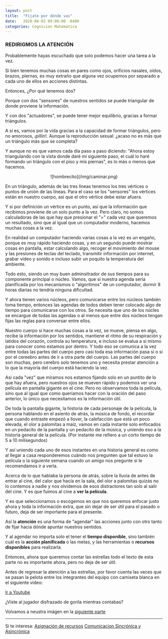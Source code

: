```yaml
---
layout: post
title:  "Fíjate por dónde vas"
date:   2020-08-02 09:00:00 -0400
categories: Cognicion Matematica
---
```


<a name="2"></a>
### REDIRIGMOS LA ATENCIÓN

Probablemente hayas escuchado que solo podemos hacer una tarea a la vez. 

Si bien tenemos muchas cosas en pares como ojos, orificios nasales, oídos, brazos, piernas, es muy extraño que alguna vez ocupemos por separado a cada uno de ellos en acciones distintas. 

Entonces, ¿Por qué tenemos dos? 

Porque con dos "sensores" de nuestros sentidos se puede triangular de donde proviene la información. 

Y con dos "actuadores", se puede tener mejor equilibrio, gracias a formar triángulos.

A sí es, vamos por la vida gracias a la capacidad de formar triángulos, pero no amorosos, ¡pillín!. Aunque la reproducción sexual: ¿acaso no es más que un triángulo más que se completa?

Y aunque no es que vamos cada día paso a paso diciendo: "Ahora estoy triangulando con la vista donde daré mi siguiente paso, el cuál lo haré formando un triángulo con el piso y mis piernas", es lo más o menos que hacemos.

<div style="text-align: center; ">
![hombrecito](/img/caminar.png)
</div>

En un triángulo, además de las tres líneas tenemos los tres vértices o puntos de unión de las líneas. Para el caso se los "sensores" los vértices están en nuestro cuerpo, así que el otro vértice debe estar afuera. 

Y si por definición un vértice es un punto, así que la información que recibimos proviene de un solo punto a la vez. Pero claro, no somos calculadoras de las que hay que presionar el "=" cada vez que queremos un resultado, sino que al igual que un computador moderno, hacemos muchas cosas a la vez.

En realidad un computador haciendo varias cosas a la vez es un engaño, porque es muy rápido haciendo cosas, y en un segundo puede mostrar cosas en pantalla, estar calculando algo, recoger el movimiento del mouse y las presiones de teclas del teclado, transmitir información por internet, grabar vídeo y sonido e incluso subir un poquito la temperatura del ambiente. 

Todo esto, siendo un muy buen adminsitrador de sus tiempos para su componente principal o núcleo. Vamos, que si nuestra agenda sería planificada por los mecanismos o "algoritmos" de un computador, dormir 8 horas diarias no tendría ninguna dificultad. 

Y ahora tienen varios núcleos, pero comunicarse entre los núcleos también toma tiempo, entonces las agendas de todos deben tener colocado algo de tiempo para comunicarse con los otros. Se necesita que uno de los núcles se encargue de todas las agendas o al menos que entre dos núcleos tengan fijas las reglas para conversar entre ellos. 

Nuestro cuerpo si hace muchas cosas a la vez, se mueve, piensa en algo, recibe la información por los sentidos, mantiene el ritmo de su respiración y latidos del corazón, controla su temperatura, e incluso se evalua a si mismo para conocer como estamos por dentro. Y todo eso se comunica a la vez entre todas las partes del cuerpo pero casi toda esa información pasa si o si por el cereebro antes de ir a otra parte del cuerpo. Las partes del cuerpo son muchas, pero cerebro solo tenemos uno y necesita prestar atención a lo que la mayoría del cuerpo está haciendo la vez.

Así cada "vez" que miramos nos estamos fijando solo en un puntito de lo que hay afuera, pero nuestros ojos se mueven rápido y podemos ver una película en pantalla gigante en el cine. Pero no observamos toda la película, sino que al igual que como queríamos hacer con la oración del paso anterior, lo único que necesitamos es la información útil. 

De toda la pantalla gigante, la historia de cada personaje de la película, la persona hablando en el asiento de atrás, la música de fondo, el recordar que cuando entraste empezó a llover, la calefacción que está un poco elevada, el olor a palomitas a maíz, vamos en cada instante solo enfocados en un pedacito de la pantalla y un pedacito de la música, y uniendo eso a la historia general de la película. (Por instante me refiero a un corto tiempo de 5 a 10 milisegundos)  

Y así uniendo cada uno de esos instantes en una historia general es como al llegar a casa responderemos cuándo nos pregunten que tal estuvo la película o la siguiente semana cuando un amigo nos pregunte si le recomendamos ir a verla.

Acerca de lo que hablaba la persona de atrás, sobre la lluvia de antes de entrar al cine, del calor que hacía en la sala, del olor a palomitas quizás no lo contemos a nadie y nos olvidemos de esos distractores tan solo al salir del cine. Y es que fuimos al cine a __ver la película__.

Y es que seleccionamos o escogemos en que nos queremos enfocar justo ahora y toda la información extra, que sin dejar de ser útil para el pasado o futuro, deja de ser importante para el presente. 

Así la **atención** es una forma de "agendar" las acciones junto con otro tanto de fijar hacia dónde apuntar nuestros sentidos.

Y al agendar no importa solo el tener el **tiempo disponible**, sino también cuál es la **acción planificada** o las metas, y las herramientas o **recursos disponibles** para realizarla.

Entonces, ahora que queremos contar las estrellas todo el texto de esta parte no es importante ahora, pero no deja de ser útil.

Antes de regresar la atención a las estrellas, por favor cuenta las veces que se pasan la pelota entre los integrantes del equipo con camiseta blanca en el siguiente video:


[Ir a Youtube](https://www.youtube.com/watch?v=vJG698U2Mvo)


¿Viste al jugador disfrazado de gorila mientras contabas? 

Volvamos a neustra imágen en la [siguiente parte](/cognicion/matematica/2020/08/02/Math3.html)

------
Si te interesa:
[Asignación de recursos](linkAsignacion)
[Comunicacion Sincrónica y Asincrónica](linkComunicacion)




